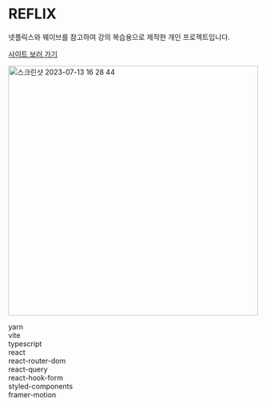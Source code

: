 # REFLIX

넷플릭스와 웨이브를 참고하여 강의 복습용으로 제작한 개인 프로젝트입니다.

[사이트 보러 가기](https://sensational-yeot-df3676.netlify.app/)

<img width="500" alt="스크린샷 2023-07-13 16 28 44" src="https://github.com/yesharry/reflix/assets/101863209/3b288d9a-fb15-47f5-b0e6-f5c58800a6af">


yarn <br />
vite <br />
typescript <br />
react <br />
react-router-dom <br />
react-query <br />
react-hook-form <br />
styled-components <br />
framer-motion <br />

<!--
#1b1b1b
#a5a5a5
#ffffff
#ffcc00
 -->
